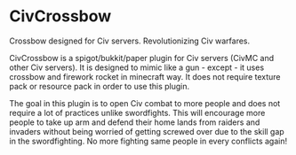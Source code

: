 # CivCrossbow
Crossbow designed for Civ servers. Revolutionizing Civ warfares.

CivCrossbow is a spigot/bukkit/paper plugin for Civ servers (CivMC and other Civ servers). It is designed to mimic like a gun - except - it uses crossbow and firework rocket in minecraft way. It does not require texture pack or resource pack in order to use this plugin.

The goal in this plugin is to open Civ combat to more people and does not require a lot of practices unlike swordfights. This will encourage more people to take up arm and defend their home lands from raiders and invaders without being worried of getting screwed over due to the skill gap in the swordfighting. No more fighting same people in every conflicts again!
